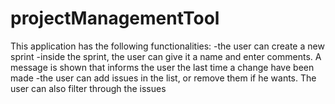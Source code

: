 # projectManagementTool

This application has the following functionalities:
  -the user can create a new sprint
  -inside the sprint, the user can give it a name and enter comments. A message is shown that informs the user the last time a change have been made
  -the user can add issues in the list, or remove them if he wants. The user can also filter through the issues
